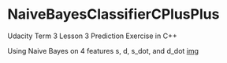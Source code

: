 # NaiveBayesClassifierCPlusPlus
Udacity Term 3 Lesson 3 Prediction Exercise in C++

Using Naive Bayes on 4 features s, d, s_dot, and d_dot
[img](figure_1.png)
